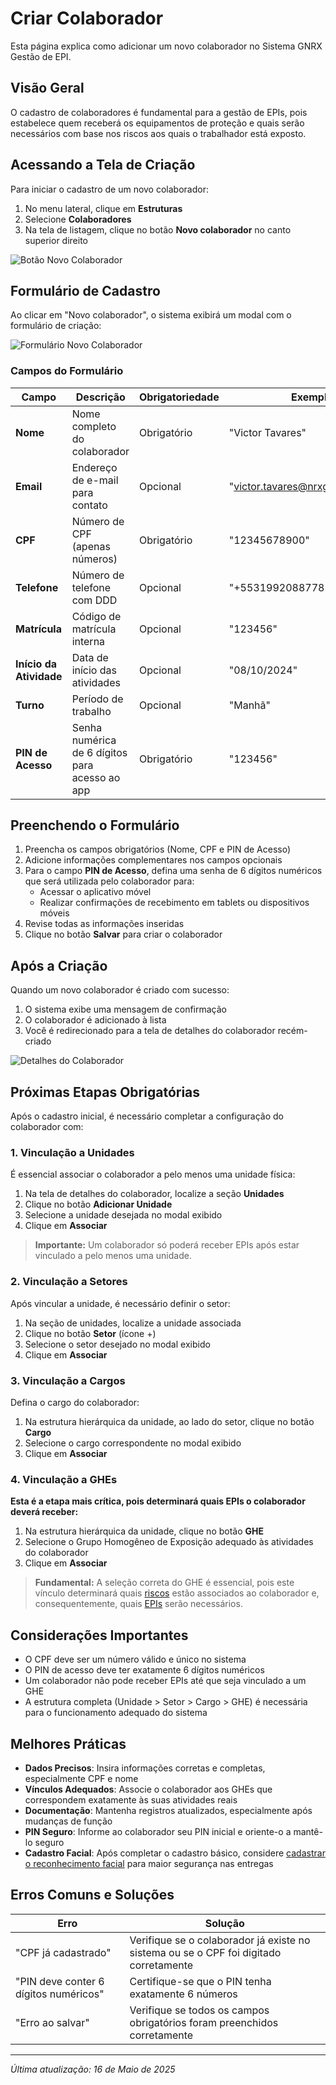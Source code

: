 # Criar Colaborador

Esta página explica como adicionar um novo colaborador no Sistema GNRX Gestão de EPI.

## Visão Geral

O cadastro de colaboradores é fundamental para a gestão de EPIs, pois estabelece quem receberá os equipamentos de proteção e quais serão necessários com base nos riscos aos quais o trabalhador está exposto.

## Acessando a Tela de Criação

Para iniciar o cadastro de um novo colaborador:

1. No menu lateral, clique em **Estruturas**
2. Selecione **Colaboradores**
3. Na tela de listagem, clique no botão **Novo colaborador** no canto superior direito

![Botão Novo Colaborador](../../../assets/images/botao-novo-colaborador.png)

## Formulário de Cadastro

Ao clicar em "Novo colaborador", o sistema exibirá um modal com o formulário de criação:

![Formulário Novo Colaborador](../../../assets/images/formulario-novo-colaborador.png)

### Campos do Formulário

| Campo | Descrição | Obrigatoriedade | Exemplo |
|-------|-----------|-----------------|---------|
| **Nome** | Nome completo do colaborador | Obrigatório | "Victor Tavares" |
| **Email** | Endereço de e-mail para contato | Opcional | "victor.tavares@nrxgestao.com.br" |
| **CPF** | Número de CPF (apenas números) | Obrigatório | "12345678900" |
| **Telefone** | Número de telefone com DDD | Opcional | "+5531992088778" |
| **Matrícula** | Código de matrícula interna | Opcional | "123456" |
| **Início da Atividade** | Data de início das atividades | Opcional | "08/10/2024" |
| **Turno** | Período de trabalho | Opcional | "Manhã" |
| **PIN de Acesso** | Senha numérica de 6 dígitos para acesso ao app | Obrigatório | "123456" |

## Preenchendo o Formulário

1. Preencha os campos obrigatórios (Nome, CPF e PIN de Acesso)
2. Adicione informações complementares nos campos opcionais
3. Para o campo **PIN de Acesso**, defina uma senha de 6 dígitos numéricos que será utilizada pelo colaborador para:
   - Acessar o aplicativo móvel
   - Realizar confirmações de recebimento em tablets ou dispositivos móveis
4. Revise todas as informações inseridas
5. Clique no botão **Salvar** para criar o colaborador

## Após a Criação

Quando um novo colaborador é criado com sucesso:

1. O sistema exibe uma mensagem de confirmação
2. O colaborador é adicionado à lista
3. Você é redirecionado para a tela de detalhes do colaborador recém-criado

![Detalhes do Colaborador](../../../assets/images/detalhes-colaborador.png)

## Próximas Etapas Obrigatórias

Após o cadastro inicial, é necessário completar a configuração do colaborador com:

### 1. Vinculação a Unidades

É essencial associar o colaborador a pelo menos uma unidade física:

1. Na tela de detalhes do colaborador, localize a seção **Unidades**
2. Clique no botão **Adicionar Unidade**
3. Selecione a unidade desejada no modal exibido
4. Clique em **Associar**

> **Importante:** Um colaborador só poderá receber EPIs após estar vinculado a pelo menos uma unidade.

### 2. Vinculação a Setores

Após vincular a unidade, é necessário definir o setor:

1. Na seção de unidades, localize a unidade associada
2. Clique no botão **Setor** (ícone +)
3. Selecione o setor desejado no modal exibido
4. Clique em **Associar**

### 3. Vinculação a Cargos

Defina o cargo do colaborador:

1. Na estrutura hierárquica da unidade, ao lado do setor, clique no botão **Cargo**
2. Selecione o cargo correspondente no modal exibido
3. Clique em **Associar**

### 4. Vinculação a GHEs

**Esta é a etapa mais crítica, pois determinará quais EPIs o colaborador deverá receber:**

1. Na estrutura hierárquica da unidade, clique no botão **GHE**
2. Selecione o Grupo Homogêneo de Exposição adequado às atividades do colaborador
3. Clique em **Associar**

> **Fundamental:** A seleção correta do GHE é essencial, pois este vínculo determinará quais [riscos](../../configuracoes-iniciais/ghe/vincular-riscos.md) estão associados ao colaborador e, consequentemente, quais [EPIs](../../configuracoes-iniciais/ghe/vincular-epis.md) serão necessários.

## Considerações Importantes

- O CPF deve ser um número válido e único no sistema
- O PIN de acesso deve ter exatamente 6 dígitos numéricos
- Um colaborador não pode receber EPIs até que seja vinculado a um GHE
- A estrutura completa (Unidade > Setor > Cargo > GHE) é necessária para o funcionamento adequado do sistema

## Melhores Práticas

- **Dados Precisos**: Insira informações corretas e completas, especialmente CPF e nome
- **Vínculos Adequados**: Associe o colaborador aos GHEs que correspondem exatamente às suas atividades reais
- **Documentação**: Mantenha registros atualizados, especialmente após mudanças de função
- **PIN Seguro**: Informe ao colaborador seu PIN inicial e oriente-o a mantê-lo seguro
- **Cadastro Facial**: Após completar o cadastro básico, considere [cadastrar o reconhecimento facial](../reconhecimento-facial/cadastrar-face.md) para maior segurança nas entregas

## Erros Comuns e Soluções

| Erro | Solução |
|------|---------|
| "CPF já cadastrado" | Verifique se o colaborador já existe no sistema ou se o CPF foi digitado corretamente |
| "PIN deve conter 6 dígitos numéricos" | Certifique-se que o PIN tenha exatamente 6 números |
| "Erro ao salvar" | Verifique se todos os campos obrigatórios foram preenchidos corretamente |

---

*Última atualização: 16 de Maio de 2025*
